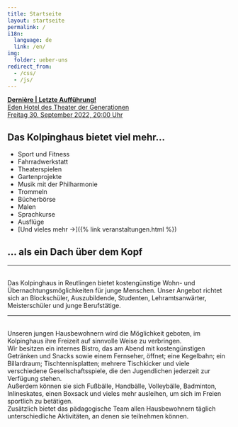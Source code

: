 ```yaml
---
title: Startseite
layout: startseite
permalink: /
i18n:
  language: de
  link: /en/
img:
  folder: ueber-uns
redirect_from:
  - /css/
  - /js/
---
```


<div>
  <a href="{% include img-link id='Eden_Hotel_Derniere.pdf' folder='pdf' %}">
    <div class="alert alert-danger text-dark" id="alert-derniere">
      <strong>Dernière | Letzte Aufführung!</strong><br>
      Eden Hotel des Theater der Generationen<br>
      Freitag 30. September 2022, 20:00 Uhr
    </div>
  </a>
</div>
<script>
  if (+new Date() > +new Date("2022-10-01")) document.getElementById("alert-derniere").style.display = "none";
</script>

## Das Kolpinghaus bietet viel mehr...

- Sport und Fitness
- Fahrradwerkstatt
- Theaterspielen
- Gartenprojekte
- Musik mit der Philharmonie
- Trommeln
- Bücherbörse
- Malen
- Sprachkurse
- Ausflüge
- [Und vieles mehr &rarr;]({% link veranstaltungen.html %})

## ... als ein Dach über dem Kopf

---

<br>
Das Kolpinghaus in Reutlingen bietet kostengünstige Wohn- und Übernachtungsmöglichkeiten für junge Menschen. Unser Angebot richtet sich an Blockschüler, Auszubildende, Studenten, Lehramtsanwärter, Meisterschüler und junge Berufstätige.

---

<br>
Unseren jungen Hausbewohnern wird die Möglichkeit geboten, im Kolpinghaus ihre Freizeit auf sinnvolle Weise zu verbringen.<br>
Wir besitzen ein internes Bistro, das am Abend mit kostengünstigen Getränken und Snacks sowie einem Fernseher, öffnet; eine Kegelbahn; ein Billardraum; Tischtennisplatten; mehrere Tischkicker und viele verschiedene Gesellschaftsspiele, die den Jugendlichen jederzeit zur Verfügung stehen. <br>
Außerdem können sie sich Fußbälle, Handbälle, Volleybälle, Badminton, Inlineskates, einen Boxsack und vieles mehr ausleihen, um sich im Freien sportlich zu betätigen.<br>
Zusätzlich bietet das pädagogische Team allen Hausbewohnern täglich unterschiedliche Aktivitäten, an denen sie teilnehmen können.<br>
